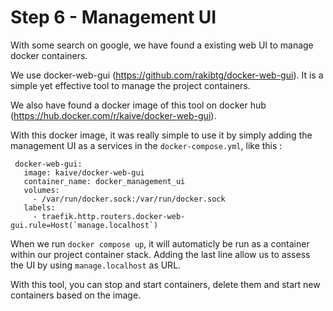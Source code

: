# Step 6 - Management UI

 With some search on google, we have found a existing web UI to manage docker containers. 
 
 We use docker-web-gui (https://github.com/rakibtg/docker-web-gui). It is a simple yet effective tool to manage the project containers.

 We also have found a docker image of this tool on docker hub (https://hub.docker.com/r/kaive/docker-web-gui). 

 With this docker image, it was really simple to use it by simply adding the management UI as a services in the ``docker-compose.yml``, like this :

 ```
  docker-web-gui:
    image: kaive/docker-web-gui
    container_name: docker_management_ui
    volumes:
      - /var/run/docker.sock:/var/run/docker.sock
    labels:
      - traefik.http.routers.docker-web-gui.rule=Host(`manage.localhost`)
```

When we run ``docker compose up``, it will automaticly be run as a container within our project container stack. Adding the last line allow us to assess the UI by using ``manage.localhost`` as URL.

With this tool, you can stop and start containers, delete them and start new containers based on the image.